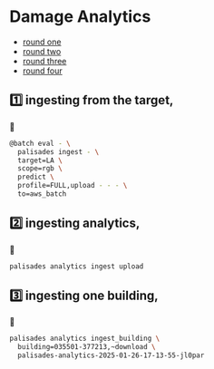 # Damage Analytics

- [round one](./damage-analytics-round-one.md)
- [round two](./damage-analytics-round-two.md)
- [round three](./damage-analytics-round-three.md)
- [round four](./damage-analytics-round-four.md)

## 1️⃣ ingesting from the target,

🚧

```bash
@batch eval - \
  palisades ingest - \
  target=LA \
  scope=rgb \
  predict \
  profile=FULL,upload - - - \
  to=aws_batch
```

## 2️⃣  ingesting analytics,

🚧

```bash
palisades analytics ingest upload
```

## 3️⃣ ingesting one building,

🚧

```bash
palisades analytics ingest_building \
  building=035501-377213,~download \
  palisades-analytics-2025-01-26-17-13-55-jl0par
```
